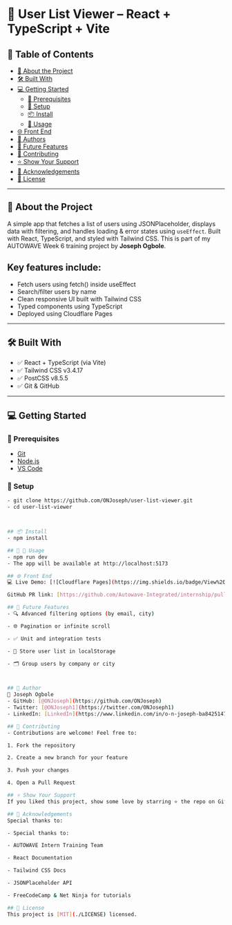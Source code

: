 # 👥 User List Viewer – React + TypeScript + Vite

## 📗 Table of Contents
- [📖 About the Project](#about-the-project)
- [🛠 Built With](#built-with)
- [💻 Getting Started](#getting-started)
  - [🧰 Prerequisites](#prerequisites)
  - [🔧 Setup](#setup)
  - [📦 Install](#install)
  - [🚀 Usage](#usage)
- [🌐 Front End](#front-end)
- [👥 Authors](#authors)
- [🔭 Future Features](#future-features)
- [🤝 Contributing](#contributing)
- [⭐️ Show Your Support](#️show-your-support)
- [🙏 Acknowledgements](#acknowledgements)
- [📝 License](#license)

---

## 📖 About the Project
A simple app that fetches a list of users using JSONPlaceholder, displays data with filtering, and handles loading & error states using `useEffect`. Built with React, TypeScript, and styled with Tailwind CSS. This is part of my AUTOWAVE Week 6 training project by **Joseph Ogbole**.

## Key features include:
- Fetch users using fetch() inside useEffect
- Search/filter users by name
- Clean responsive UI built with Tailwind CSS
- Typed components using TypeScript
- Deployed using Cloudflare Pages

---

## 🛠 Built With
- ✅ React + TypeScript (via Vite)
- ✅ Tailwind CSS v3.4.17
- ✅ PostCSS v8.5.5
- ✅ Git & GitHub

---

## 💻 Getting Started

### 🧰 Prerequisites
- [Git](https://git-scm.com/)
- [Node.js](https://nodejs.org/)
- [VS Code](https://code.visualstudio.com/)

### 🔧 Setup

```bash
- git clone https://github.com/ONJoseph/user-list-viewer.git
- cd user-list-viewer



## 📦 Install
- npm install

## 🚀 🏃 Usage
- npm run dev
- The app will be available at http://localhost:5173

## 🌐 Front End
💻 Live Demo: [![Cloudflare Pages](https://img.shields.io/badge/View%20Live%20Demo-blue?style=for-the-badge&logo=github)](https://user-list-viewer.pages.dev/)

GitHub PR link: [https://github.com/Autowave-Integrated/internship/pull/5]

## 🔭 Future Features
- 🔍 Advanced filtering options (by email, city)

- 🌐 Pagination or infinite scroll

- ✅ Unit and integration tests

- 💾 Store user list in localStorage

- 🗂 Group users by company or city



## 👥 Author
👤 Joseph Ogbole
- GitHub: [@ONJoseph](https://github.com/ONJoseph)
- Twitter: [@ONJoseph1](https://twitter.com/ONJoseph1)
- LinkedIn: [LinkedIn](https://www.linkedin.com/in/o-n-joseph-ba8425147/)

## 🤝 Contributing
- Contributions are welcome! Feel free to:

1. Fork the repository

2. Create a new branch for your feature

3. Push your changes

4. Open a Pull Request

## ⭐️ Show Your Support
If you liked this project, show some love by starring ⭐️ the repo on GitHub!

## 🙏 Acknowledgements
Special thanks to:

- Special thanks to:

- AUTOWAVE Intern Training Team

- React Documentation

- Tailwind CSS Docs

- JSONPlaceholder API

- FreeCodeCamp & Net Ninja for tutorials

## 📝 License
This project is [MIT](./LICENSE) licensed.
